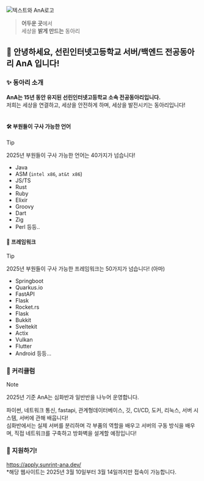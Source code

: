 ![텍스트와 AnA로고](https://github.com/user-attachments/assets/b7e61496-3152-4285-8d99-281d65ce6550)
> **어두운 곳**에서<br/>
> 세상을 **밝게 만드는** 동아리
>
## 👋 안녕하세요, 선린인터넷고등학교 서버/백엔드 전공동아리 AnA 입니다!

### ✨ 동아리 소개
**AnA는 15년 동안 유지된 선린인터넷고등학교 소속 전공동아리입니다.** <br/>
저희는 세상을 연결하고, 세상을 안전하게 하며, 세상을 발전시키는 동아리입니다! <br/>
<br/>
#### 🛠️ 부원들이 구사 가능한 언어
> [!TIP]
> 2025년 부원들이 구사 가능한 언어는 40가지가 넘습니다! 
- Java
- ASM (`intel x86`, `at&t x86`)
- JS/TS
- Rust
- Ruby
- Elixir
- Groovy
- Dart
- Zig
- Perl
등등..

#### 🌿 프레임워크
> [!TIP]
> 2025년 부원들이 구사 가능한 프레임워크는 50가지가 넘습니다! (아마)
- Springboot
- Quarkus.io
- FastAPI
- Flask
- Rocket.rs
- Flask
- Bukkit
- Sveltekit
- Actix
- Vulkan
- Flutter
- Android
등등...

### 🧩 커리큘럼
> [!NOTE]
> 2025년 기준 AnA는 심화반과 일반반을 나누어 운영합니다.
>

파이썬, 네트워크 통신, fastapi, 관계형데이터베이스, 깃, CI/CD, 도커, 리눅스, 서버 시스템, 서버에 관해 배웁니다! <br/>
심화반에서는 실제 서버를 분리하며 각 부품의 역할을 배우고 서버의 구동 방식을 배우며, 직접 네트워크를 구축하고 방화벽을 설계할 예정입니다!

### 🤗 지원하기!
https://apply.sunrint-ana.dev/ <br/>
*해당 웹사이트는 2025년 3월 10일부터 3월 14일까지만 접속이 가능합니다.
